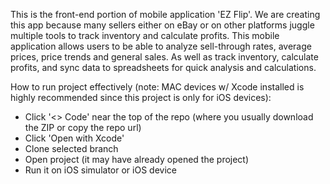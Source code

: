 This is the front-end portion of mobile application 'EZ Flip'. We are creating this app because many sellers 
either on eBay or on other platforms juggle multiple tools to track inventory and calculate profits. This 
mobile application allows users to be able to analyze sell-through rates, average prices, price trends 
and general sales.​ As well as track inventory, calculate profits, and sync data to spreadsheets for quick 
analysis and calculations. 

How to run project effectively (note: MAC devices w/ Xcode installed is highly recommended since this 
project is only for iOS devices):

- Click '<> Code' near the top of the repo (where you usually download the ZIP or copy the repo url)
- Click 'Open with Xcode'
- Clone selected branch
- Open project (it may have already opened the project)
- Run it on iOS simulator or iOS device
